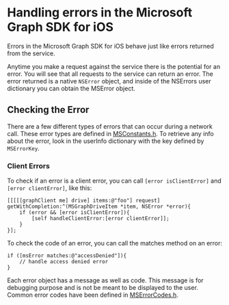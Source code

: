 # Handling errors in the Microsoft Graph SDK for iOS
Errors in the Microsoft Graph SDK for iOS behave just like errors returned from the service.

Anytime you make a request against the service there is the potential for an error. You will see that all requests to the service can return an error. The error returned is a native `NSError` object, and inside of the NSErrors user dictionary you can obtain the MSError object.

## Checking the Error
There are a few different types of errors that can occur during a network call. These error types are defined in [MSConstants.h](../MSGraphSDK/MSGraphCoreSDK/Core/MSConstants.h). To retrieve any info about the error, look in the userInfo dictionary with the key defined by `MSErrorKey`.

### Client Errors

To check if an error is a client error, you can call `[error isClientError]` and  `[error clientError]`, like this:

```objc
[[[[[graphClient me] drive] items:@"foo"] request] getWithCompletion:^(MSGraphDriveItem *item, NSError *error){
    if (error && [error isClientError]){
        [self handleClientError:[error clientError]];
    }
}];
```

To check the code of an error, you can call the matches method on an error:

```objc
if ([msError matches:@"accessDenied"]){
    // handle access denied error
}
```

Each error object has a message as well as code. This message is for debugging purpose and is not be meant to be displayed to the user. Common error codes have been defined in [MSErrorCodes.h](../MSGraphSDK/MSGraphCoreSDK/Errors/MSErrorCodes.h).


